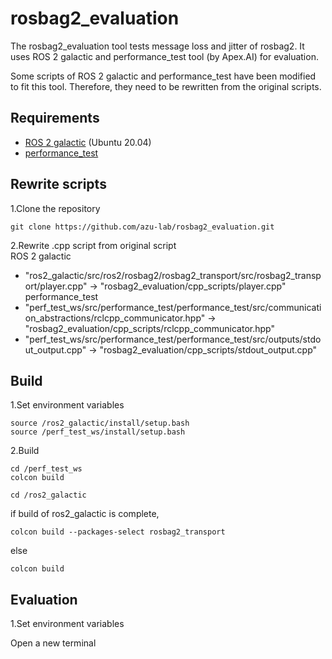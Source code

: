 # rosbag2_evaluation

The rosbag2_evaluation tool tests message loss and jitter of rosbag2.
It uses ROS 2 galactic and performance_test tool (by Apex.AI) for evaluation.

Some scripts of ROS 2 galactic and performance_test have been modified to fit this tool.
Therefore, they need to be rewritten from the original scripts.

## Requirements
- [ROS 2 galactic][1] (Ubuntu 20.04)
- [performance_test][2]

## Rewrite scripts
1.Clone the repository
```
git clone https://github.com/azu-lab/rosbag2_evaluation.git
```

2.Rewrite .cpp script from original script  
ROS 2 galactic
- "ros2_galactic/src/ros2/rosbag2/rosbag2_transport/src/rosbag2_transport/player.cpp" -> "rosbag2_evaluation/cpp_scripts/player.cpp"
performance_test  
- "perf_test_ws/src/performance_test/performance_test/src/communication_abstractions/rclcpp_communicator.hpp" -> "rosbag2_evaluation/cpp_scripts/rclcpp_communicator.hpp"
- "perf_test_ws/src/performance_test/performance_test/src/outputs/stdout_output.cpp" -> "rosbag2_evaluation/cpp_scripts/stdout_output.cpp"
## Build
1.Set environment variables
```
source /ros2_galactic/install/setup.bash
source /perf_test_ws/install/setup.bash
```
2.Build
```
cd /perf_test_ws
colcon build
```
```
cd /ros2_galactic
```
if build of ros2_galactic is complete, 
```
colcon build --packages-select rosbag2_transport
```
else
```
colcon build
```

## Evaluation
1.Set environment variables

Open a new terminal
```
```
[1]:https://docs.ros.org/en/galactic/Installation/Ubuntu-Development-Setup.html
[2]:https://gitlab.com/ApexAI/performance_test

